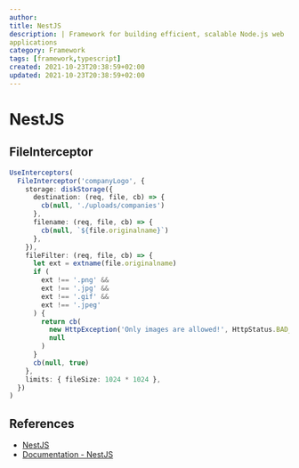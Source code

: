 ```yaml
---
author: 
title: NestJS 
description: | Framework for building efficient, scalable Node.js web
applications 
category: Framework
tags: [framework,typescript]
created: 2021-10-23T20:38:59+02:00
updated: 2021-10-23T20:38:59+02:00
---
```


# NestJS

## FileInterceptor

```typescript
UseInterceptors(
  FileInterceptor('companyLogo', {
    storage: diskStorage({
      destination: (req, file, cb) => {
        cb(null, './uploads/companies')
      },
      filename: (req, file, cb) => {
        cb(null, `${file.originalname}`)
      },
    }),
    fileFilter: (req, file, cb) => {
      let ext = extname(file.originalname)
      if (
        ext !== '.png' &&
        ext !== '.jpg' &&
        ext !== '.gif' &&
        ext !== '.jpeg'
      ) {
        return cb(
          new HttpException('Only images are allowed!', HttpStatus.BAD_REQUEST),
          null
        )
      }
      cb(null, true)
    },
    limits: { fileSize: 1024 * 1024 },
  })
)
```

## References

- [NestJS](https://nestjs.com/)
- [Documentation - NestJS](https://docs.nestjs.com/)

